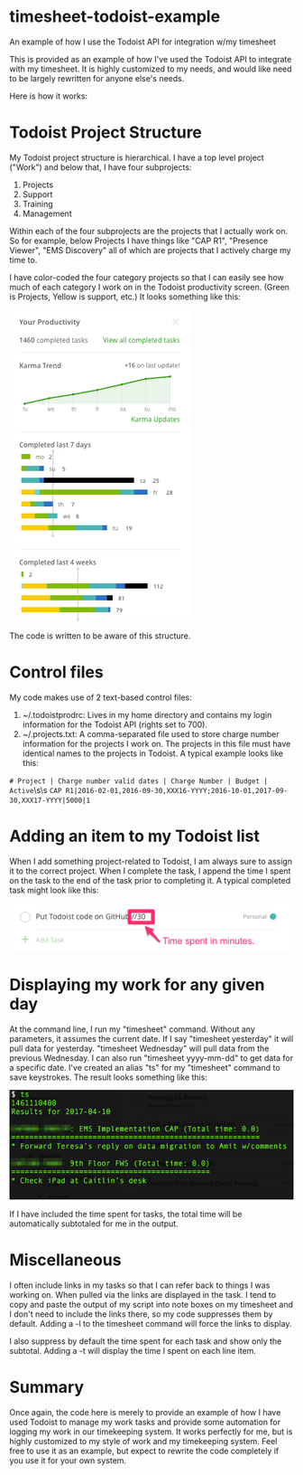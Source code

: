 # timesheet-todoist-example
An example of how I use the Todoist API for integration w/my timesheet

This is provided as an example of how I've used the Todoist API to integrate with my timesheet. It is highly customized to my needs, and would like need to be largely rewritten for anyone else's needs.

Here is how it works:

# Todoist Project Structure

My Todoist project structure is hierarchical. I have a top level project ("Work") and below that, I have four subprojects:

1. Projects
2. Support
3. Training
4. Management

Within each of the four subprojects are the projects that I actually work on. So for example, below Projects I have things like "CAP R1", "Presence Viewer", "EMS Discovery" all of which are projects that I actively charge my time to.

I have color-coded the four category projects so that I can easily see how much of each category I work on in the Todoist productivity screen. (Green is Projects, Yellow is support, etc.) It looks something like this:

![Todoist Project Colors](https://github.com/jamietr1/timesheet-todoist-example/blob/master/images/Todoist-Project-Colors.png)

The code is written to be aware of this structure.

# Control files

My code makes use of 2 text-based control files:

1. ~/.todoistprodrc: Lives in my home directory and contains my login information for the Todoist API (rights set to 700).
2. ~/.projects.txt: A comma-separated file used to store charge number information for the projects I work on. The projects in this file must have identical names to the projects in Todoist. A typical example looks like this:

`# Project | Charge number valid dates | Charge Number | Budget | Active`\s\s
`CAP R1|2016-02-01,2016-09-30,XXX16-YYYY;2016-10-01,2017-09-30,XXX17-YYYY|5000|1`

# Adding an item to my Todoist list

When I add something project-related to Todoist, I am always sure to assign it to the correct project. When I complete the task, I append the time I spent on the task to the end of the task prior to completing it. A typical completed task might look like this:

![Time Spent](https://github.com/jamietr1/timesheet-todoist-example/blob/master/images/Todoist-Time-Spent.png)

# Displaying my work for any given day

At the command line, I run my "timesheet" command. Without any parameters, it assumes the current date. If I say "timesheet yesterday" it will pull data for yesterday. "timesheet Wednesday" will pull data from the previous Wednesday. I can also run "timesheet yyyy-mm-dd" to get data for a specific date. I've created an alias "ts" for my "timesheet" command to save keystrokes. The result looks something like this:

![Timesheet results](https://github.com/jamietr1/timesheet-todoist-example/blob/master/images/todoist-results.png)

If I have included the time spent for tasks, the total time will be automatically subtotaled for me in the output.

# Miscellaneous

I often include links in my tasks so that I can refer back to things I was working on. When pulled via the links are displayed in the task. I tend to copy and paste the output of my script into note boxes on my timesheet and I don't need to include the links there, so my code suppresses them by default. Adding a -l to the timesheet command will force the links to display.

I also suppress by default the time spent for each task and show only the subtotal. Adding a -t will display the time I spent on each line item.

# Summary

Once again, the code here is merely to provide an example of how I have used Todoist to manage my work tasks and provide some automation for logging my work in our timekeeping system. It works perfectly for me, but is highly customized to my style of work and my timekeeping system. Feel free to use it as an example, but expect to rewrite the code completely if you use it for your own system.

